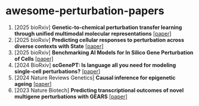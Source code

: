 # awesome-perturbation-papers

1. [2025 bioRxiv] **Genetic-to-chemical perturbation transfer learning through unified multimodal molecular representations** [[paper]](https://www.biorxiv.org/content/10.1101/2025.02.02.635055v2.full.pdf)
1. [2025 bioRxiv] **Predicting cellular responses to perturbation across diverse contexts with State** [[paper]](https://www.biorxiv.org/content/biorxiv/early/2025/06/27/2025.06.26.661135.full.pdf)
1. [2025 bioRxiv] **Benchmarking AI Models for In Silico Gene Perturbation of Cells** [[paper]](https://www.biorxiv.org/content/10.1101/2024.12.20.629581v2)
1. [2024 BioRxiv] **scGenePT: Is language all you need for modeling single-cell perturbations?** [[paper](https://www.biorxiv.org/content/10.1101/2024.10.23.619972v1)]
1. [2024 Nature Reviews Genetics] **Causal inference for epigenetic ageing** [[paper]](https://www.nature.com/articles/s41576-024-00799-7#:~:text=The%20application%20of%20genetic%2Dbased,that%20directly%20influence%20ageing%20outcomes.)
1. [2023 Nature Biotech] **Predicting transcriptional outcomes of novel multigene perturbations with GEARS** [[paper]](https://www.nature.com/articles/s41587-023-01905-6)
